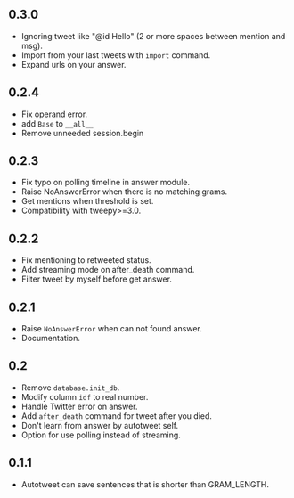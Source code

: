 0.3.0
-----

- Ignoring tweet like "@id  Hello" (2 or more spaces between mention and msg).
- Import from your last tweets with `import` command.
- Expand urls on your answer.


0.2.4
-----

- Fix operand error.
- add `Base` to `__all__`
- Remove unneeded session.begin


0.2.3
-----

- Fix typo on polling timeline in answer module.
- Raise NoAnswerError when there is no matching grams.
- Get mentions when threshold is set.
- Compatibility with tweepy>=3.0.


0.2.2
-----

- Fix mentioning to retweeted status.
- Add streaming mode on after_death command.
- Filter tweet by myself before get answer.


0.2.1
-----

- Raise `NoAnswerError` when can not found answer.
- Documentation.


0.2
---

- Remove `database.init_db`.
- Modify column `idf` to real number.
- Handle Twitter error on answer.
- Add `after_death` command for tweet after you died.
- Don't learn from answer by autotweet self.
- Option for use polling instead of streaming.

0.1.1
-----

- Autotweet can save sentences that is shorter than GRAM_LENGTH.
